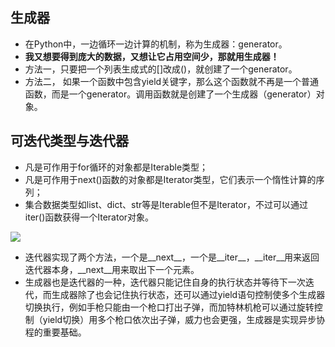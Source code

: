 ## 生成器

* 在Python中，一边循环一边计算的机制，称为生成器：generator。
* **我又想要得到庞大的数据，又想让它占用空间少，那就用生成器！**
* 方法一，只要把一个列表生成式的[]改成()，就创建了一个generator。
* 方法二， 如果一个函数中包含yield关键字，那么这个函数就不再是一个普通函数，而是一个generator。调用函数就是创建了一个生成器（generator）对象。

## 可迭代类型与迭代器

* 凡是可作用于for循环的对象都是Iterable类型；
* 凡是可作用于next()函数的对象都是Iterator类型，它们表示一个惰性计算的序列；
* 集合数据类型如list、dict、str等是Iterable但不是Iterator，不过可以通过iter()函数获得一个Iterator对象。

![](https://chushi123.oss-cn-beijing.aliyuncs.com/img/202205171942740.png)
* 迭代器实现了两个方法，一个是__next__，一个是__iter__，__iter__用来返回迭代器本身，__next__用来取出下一个元素。
* 生成器也是迭代器的一种，迭代器只能记住自身的执行状态并等待下一次迭代，而生成器除了也会记住执行状态，还可以通过yield语句控制使多个生成器切换执行，例如手枪只能由一个枪口打出子弹，而加特林机枪可以通过旋转控制（yield切换）用多个枪口依次出子弹，威力也会更强，生成器是实现异步协程的重要基础。